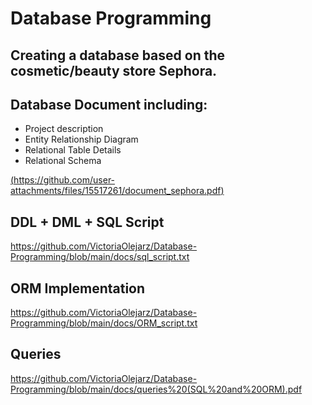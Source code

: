 # Database Programming

## Creating a database based on the cosmetic/beauty store Sephora.
## Database Document including:
- Project description
- Entity Relationship Diagram
- Relational Table Details
- Relational Schema

[(https://github.com/user-attachments/files/15517261/document_sephora.pdf)](https://github.com/VictoriaOlejarz/Database-Programming/blob/main/docs/document_sephora.pdf)

## DDL + DML + SQL Script
https://github.com/VictoriaOlejarz/Database-Programming/blob/main/docs/sql_script.txt

## ORM Implementation
https://github.com/VictoriaOlejarz/Database-Programming/blob/main/docs/ORM_script.txt

## Queries
https://github.com/VictoriaOlejarz/Database-Programming/blob/main/docs/queries%20(SQL%20and%20ORM).pdf

